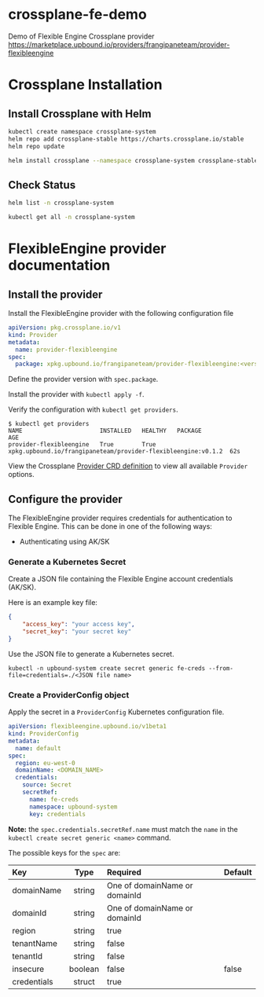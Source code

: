 # crossplane-fe-demo
Demo of Flexible Engine Crossplane provider
https://marketplace.upbound.io/providers/frangipaneteam/provider-flexibleengine

# Crossplane Installation

## Install Crossplane with Helm
```bash
kubectl create namespace crossplane-system
helm repo add crossplane-stable https://charts.crossplane.io/stable
helm repo update

helm install crossplane --namespace crossplane-system crossplane-stable/crossplane
```
## Check Status
```bash
helm list -n crossplane-system

kubectl get all -n crossplane-system
```

# FlexibleEngine provider documentation

## Install the provider

Install the FlexibleEngine provider with the following configuration file

```yaml
apiVersion: pkg.crossplane.io/v1
kind: Provider
metadata:
  name: provider-flexibleengine
spec:
  package: xpkg.upbound.io/frangipaneteam/provider-flexibleengine:<version>
```

Define the provider version with `spec.package`.

Install the provider with `kubectl apply -f`.

Verify the configuration with `kubectl get providers`.

```shell
$ kubectl get providers
NAME                      INSTALLED   HEALTHY   PACKAGE                                                        AGE
provider-flexibleengine   True        True      xpkg.upbound.io/frangipaneteam/provider-flexibleengine:v0.1.2  62s
```

View the Crossplane [Provider CRD definition](https://doc.crds.dev/github.com/FrangipaneTeam/provider-flexibleengine) to view all available `Provider` options.

## Configure the provider

The FlexibleEngine provider requires credentials for authentication to Flexible Engine. This can be done in one of the following ways:

* Authenticating using AK/SK

### Generate a Kubernetes Secret

Create a JSON file containing the Flexible Engine account credentials (AK/SK).

Here is an example key file:

```json
{
    "access_key": "your access key",
    "secret_key": "your secret key"
}
```

Use the JSON file to generate a Kubernetes secret.

```shell
kubectl -n upbound-system create secret generic fe-creds --from-file=credentials=./<JSON file name>
```

### Create a ProviderConfig object

Apply the secret in a `ProviderConfig` Kubernetes configuration file.

```yaml
apiVersion: flexibleengine.upbound.io/v1beta1
kind: ProviderConfig
metadata:
  name: default
spec:
  region: eu-west-0
  domainName: <DOMAIN_NAME>
  credentials:
    source: Secret
    secretRef:
      name: fe-creds
      namespace: upbound-system
      key: credentials
```

**Note:** the `spec.credentials.secretRef.name` must match the `name` in the `kubectl create secret generic <name>` command.

The possible keys for the `spec` are:

| Key         | Type     | Required                      | Default |
| :---        | :------: | :---                          | :---    |
| domainName  | string   | One of domainName or domainId |         |
| domainId    | string   | One of domainName or domainId |         |
| region      | string   | true                          |         |
| tenantName  | string   | false                         |         |
| tenantId    | string   | false                         |         |
| insecure    | boolean  | false                         | false   |
| credentials | struct   | true                          |         |
